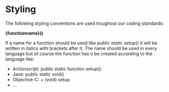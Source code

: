 # Styling #

The following styling conventions are used troughout our coding standards:

**{functionname}()**

If a name for a function should be used like *public static setup()* it will be written in italics with brackets after it. The name should be used in every language but of course the function has  o be created according to the language like:

- Actionscript: public static function setup():
- Java: public static void()
- Objective-C:  + (void) setup
- ...





